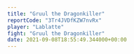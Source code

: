 ```yaml
---
title: "Gruul the Dragonkiller"
reportCode: "3Tr4JVDfKZW7nvRx"
player: "Lablatte"
fight: "Gruul the Dragonkiller"
date: 2021-09-08T18:55:49.344000+00:00
---
```


